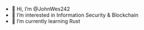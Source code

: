 - 👋 Hi, I’m @JohnWes242
- 👀 I’m interested in Information Security & Blockchain
- 🌱 I’m currently learning Rust

<!---
JohnWes242/JohnWes242 is a ✨ special ✨ repository because its `README.md` (this file) appears on your GitHub profile.
You can click the Preview link to take a look at your changes.
--->
